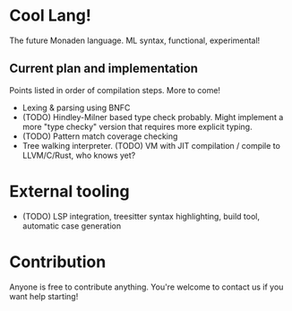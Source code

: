 # Cool Lang!
The future Monaden language. ML syntax, functional, experimental!

## Current plan and implementation
Points listed in order of compilation steps. More to come!
* Lexing & parsing using BNFC
* (TODO) Hindley-Milner based type check probably. Might implement a more "type checky" version that requires more explicit typing.
* (TODO) Pattern match coverage checking
* Tree walking interpreter. (TODO) VM with JIT compilation / compile to LLVM/C/Rust, who knows yet?

# External tooling
* (TODO) LSP integration, treesitter syntax highlighting, build tool, automatic case generation

# Contribution
Anyone is free to contribute anything. You're welcome to contact us if you want help starting!

